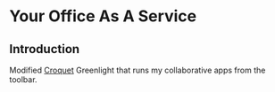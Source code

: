 # Your Office As A Service

## Introduction

Modified [Croquet](https://croquet.io) Greenlight that runs my collaborative apps from the toolbar.
